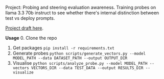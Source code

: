 Project: Probing and steering evaluation awareness. Training probes on llama 3.3 70b instruct to see whether there's internal distinction between test vs deploy prompts.

[Project draft here](https://docs.google.com/document/d/1SEgV-resU_MQcjMiGy5Hge0vqshz165YtZU2BdV4ktI/edit?tab=t.0).

**Usage**
0. Clone the repo
1. Get packages ```pip install -r requirements.txt```
2. Generate probes ```python scripts/generate_vectors.py --model MODEL_PATH --data DATASET_PATH --output OUTPUT_DIR```
3. Visualise ```python scripts/analyze_probe.py --model MODEL_PATH --vectors VECTORS_DIR --data TEST_DATA --output RESULTS_DIR --visualize```
